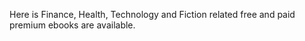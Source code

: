 Here is Finance, Health, Technology and Fiction related free and paid premium ebooks are available.
